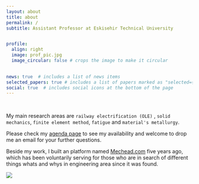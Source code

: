 ```yaml
---
layout: about
title: about
permalink: /
subtitle: Assistant Professor at Eskisehir Technical University


profile:
  align: right
  image: prof_pic.jpg
  image_circular: false # crops the image to make it circular
  

news: true  # includes a list of news items
selected_papers: true # includes a list of papers marked as "selected={true}"
social: true  # includes social icons at the bottom of the page
---
```


<br> 

My main research areas are `railway electrification (OLE)` , `solid mechanics`, `finite element method`, `fatigue` and `material's metallurgy`.

Please check my [agenda page](/agenda) to see my availability and welcome to drop me an email for your further questions. 

Beside my work, I built an platform named [Mechead.com](http://www.mechead.com) five years ago, which has been voluntarily serving for those who are in search of different things whats and whys in engineering area since it was found. 

 [<img src="https://ozgunsunar.com/assets/img/invertdefault.png">](http://www.mechead.com)




